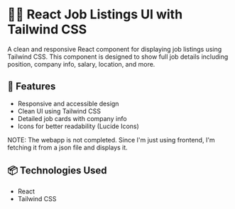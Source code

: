 # 🧑‍💻 React Job Listings UI with Tailwind CSS

A clean and responsive React component for displaying job listings using Tailwind CSS. This component is designed to show full job details including position, company info, salary, location, and more.

## 🚀 Features

- Responsive and accessible design
- Clean UI using Tailwind CSS
- Detailed job cards with company info
- Icons for better readability (Lucide Icons)

NOTE: The webapp is not completed. Since I'm just using frontend, I'm fetching it from a json file and displays it.


## 📦 Technologies Used

- React
- Tailwind CSS
